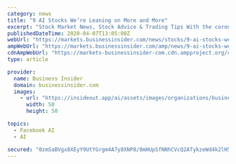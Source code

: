 ```yaml
---
category: news
title: "9 AI Stocks We’re Leaning on More and More"
excerpt: "Stock Market News, Stock Advice & Trading Tips With the coronavirus pandemic taking a devastating toll both in the U.S. and"
publishedDateTime: 2020-04-07T13:05:00Z
webUrl: "https://markets.businessinsider.com/news/stocks/9-ai-stocks-were-leaning-on-more-and-more-1029072749"
ampWebUrl: "https://markets.businessinsider.com/amp/news/9-ai-stocks-were-leaning-on-more-and-more-1029072749"
cdnAmpWebUrl: "https://markets-businessinsider-com.cdn.ampproject.org/c/s/markets.businessinsider.com/amp/news/9-ai-stocks-were-leaning-on-more-and-more-1029072749"
type: article

provider:
  name: Business Insider
  domain: businessinsider.com
  images:
    - url: "https://insideout.app/ai/assets/images/organizations/businessinsider.com-50x50.jpg"
      width: 50
      height: 50

topics:
  - Facebook AI
  - AI

secured: "0zmSaBVgx8XEyY9UtYGrgm4A7y8XNP8/0mHUpSfNNhCVcQ2ATykzeWd4k2lH5NG9+XI4GKSQP6C7u7QOCD3qdC/Ni0QD2wpSZtD9fRFiCNg0FYcUuMv0ZuEVukNffZymknaccPDTjHYyB+ObgXC9doJ3M+fpaZYhQiyS8yLmG/MKzqlHW9jhTddfSFK5rqiorYn88if8mT3UPkZqpfWpCkpUrmEcflsdGomqxxC4O8HgOJ4yh7SYfGAl+ezurYEsu5j1c3ykAxDw4zsEVE6Zmr8t56eXbF75bLLI21r4Vv6XH3eK8sPo1MM1AnUfMep7IEE/tMu3/OJj6/JB40824pXLfbfFTSfMHpmkbHiEBgHkAyW66ltYvoeeuxGcnzU6XvevfdZZlEPvXA8JjUFOPLEbb+1v+2mchsTSPsRkx70xh9svYZAx7tmn+JVDs/ohd7T4QP/l5TOwGtE47skD7e4DLOKvWLNJVDbflg0rQ5k=;3Srl0L4ZBxqBrYK9NlNJ9g=="
---
```


